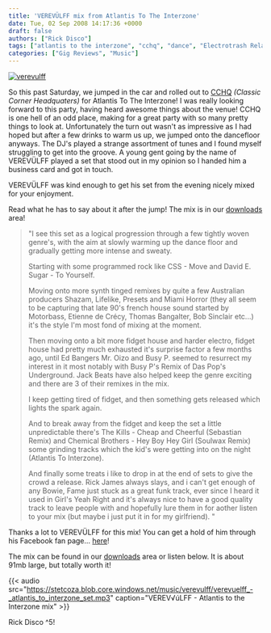 ```yaml
---
title: 'VEREVÜLFF mix from Atlantis To The Interzone'
date: Tue, 02 Sep 2008 14:17:36 +0000
draft: false
authors: ["Rick Disco"]
tags: ["atlantis to the interzone", "cchq", "dance", "Electrotrash Related", "electrotrash.co.za", "free download", "verevulff"]
categories: ["Gig Reviews", "Music"]
---
```


[![](/wp-content/uploads/2008/09/verevulff.jpg "verevulff")](/wp-content/uploads/2008/09/verevulff.jpg)

So this past Saturday, we jumped in the car and rolled out to [CCHQ](http://www.myspace.com/cchq "CCHQ") _(Classic Corner Headquaters)_ for Atlantis To The Interzone! I was really looking forward to this party, having heard awesome things about the venue! CCHQ is one hell of an odd place, making for a great party with so many pretty things to look at. Unfortunately the turn out wasn't as impressive as I had hoped but after a few drinks to warm us up, we jumped onto the dancefloor anyways. The DJ's played a strange assortment of tunes and I found myself struggling to get into the groove. A young gent going by the name of VEREVÜLFF played a set that stood out in my opinion so I handed him a business card and got in touch.

VEREVÜLFF was kind enough to get his set from the evening nicely mixed for your enjoyment.

Read what he has to say about it after the jump! The mix is in our [downloads](/downloads "electrotrash Downloads") area!

> "I see this set as a logical progression through a few tightly woven genre's, with the aim at slowly warming up the dance floor and gradually getting more intense and sweaty.
>
> Starting with some programmed rock like CSS - Move and David E. Sugar - To Yourself.
>
> Moving onto more synth tinged remixes by quite a few Australian producers Shazam, Lifelike, Presets and Miami Horror (they all seem to be capturing that late 90's french house sound started by Motorbass, Etienne de Crécy, Thomas Bangalter, Bob Sinclair etc...) it's the style I'm most fond of mixing at the moment.
>
> Then moving onto a bit more fidget house and harder electro, fidget house had pretty much exhausted it's surprise factor a few months ago, until Ed Bangers Mr. Oizo and Busy P. seemed to resurrect my interest in it most notably with Busy P's Remix of Das Pop's Underground. Jack Beats have also helped keep the genre exciting and there are 3 of their remixes in the mix.
>
> I keep getting tired of fidget, and then something gets released which lights the spark again.
>
> And to break away from the fidget and keep the set a little unpredictable there's The Kills - Cheap and Cheerful (Sebastian Remix) and Chemical Brothers - Hey Boy Hey Girl (Soulwax Remix) some grinding tracks which the kid's were getting into on the night (Atlantis To Interzone).
>
> And finally some treats i like to drop in at the end of sets to give the crowd a release. Rick James always slays, and i can't get enough of any Bowie, Fame just stuck as a great funk track, ever since I heard it used in Girl's Yeah Right and it's always nice to have a good quality track to leave people with and hopefully lure them in for aother listen to your mix (but maybe i just put it in for my girlfriend). "

Thanks a lot to VEREVÜLFF for this mix! You can get a hold of him through his Facebook fan page... [here](http://www.new.facebook.com/pages/VEREVULFF/10136808689 "Verevulff Fan Page")!

The mix can be found in our [downloads](/downloads "electrotrash Downloads") area or listen below. It is about 91mb large, but totally worth it!

{{< audio
    src="https://stetcoza.blob.core.windows.net/music/verevulff/verevuelff_-_atlantis_to_interzone_set.mp3"
    caption="VEREV√úLFF - Atlantis to the Interzone mix" >}}

Rick Disco ^5!